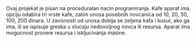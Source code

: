 Ovaj projekat je pisan na proceduralan nacin programiranja. Kafe aparat ima opciju odabira tri vrste kafe, zatim unosa posebnih novcanica od 10, 20, 50, 100, 200 dinara. U 
zavisnosti od unosa dobija se zeljena kafa i kusur, ako ga ima, ili se ispisuje greska u slucaju nedovoljnog novca ili resursa. Aparat ima mogucnost provere resursa i 
iskljucivanja masine.
